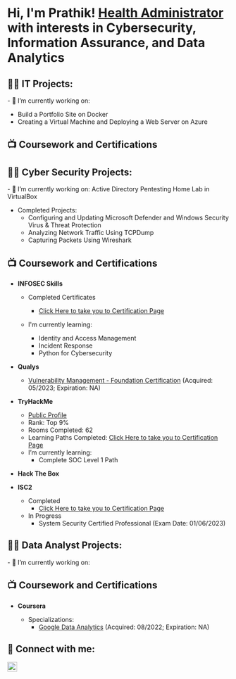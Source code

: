 <h1>Hi, I'm Prathik! <a href="https://www.linkedin.com/in/prathik-h-698568178/">Health Administrator</a> with interests in Cybersecurity, Information Assurance, and Data Analytics  

<h2>👨‍💻 IT Projects:</h2>
- 🔭 I’m currently working on: 

  -  Build a Portfolio Site on Docker
  -  Creating a Virtual Machine and Deploying a Web Server on Azure

  
<h2>📺 Coursework and Certifications</h2> 

<h2>👨‍💻 Cyber Security Projects:</h2>
- 🔭 I’m currently working on: Active Directory Pentesting Home Lab in VirtualBox


- Completed Projects:
  - Configuring and Updating Microsoft Defender and Windows Security Virus & Threat Protection
  - Analyzing Network Traffic Using TCPDump
  - Capturing Packets Using Wireshark

<h2>📺 Coursework and Certifications</h2>

- <b>INFOSEC Skills</b>
  - Completed Certificates
    - [Click Here to take you to Certification Page](https://github.com/prathari02/INFOSEC-LLC-Certificates/blob/c7e384d6325603260e6e56c057bae269dac781a1/README.md) 
       
  - I'm currently learning:
    - Identity and Access Management
    - Incident Response
    - Python for Cybersecurity
  
- <b>Qualys</b>
  - [Vulnerability Management - Foundation Certification](https://github.com/prathari02/Cybersecurity-Certifications/blob/3fb1197ec79a434cc0f919781b7684c539f9735c/%5BQualys%5D%20Vulnerability%20Management%20-%20Foundation%20Certification.pdf) (Acquired: 05/2023; Expiration: NA)
  
- <b>TryHackMe</b>
  - [Public Profile]
  
  [Public Profile]: https://tryhackme.com/p/Bence.Simalia
  
  - Rank: Top 9%
  - Rooms Completed: 62
  - Learning Paths Completed: [Click Here to take you to Certification Page](https://github.com/prathari02/TryHackMe-Certificates/blob/eac006bf059cf6b91982f55c917d576bde5cd3f8/README.md)
  - I’m currently learning:
    - Complete SOC Level 1 Path
   
- <b>Hack The Box</b>

 - <b>ISC2</b>
   - Completed
     - [Click Here to take you to Certification Page](https://github.com/prathari02/ISC2-Certifications/blob/80ceb1d34959bccc9a4436771c1a0bd30eea7eac/README.md)
   - In Progress
      - System Security Certified Professional (Exam Date: 01/06/2023)
  
  [Certified in Cybersecurity]: https://www.credly.com/badges/e1afddaa-54ba-4ac9-b76b-a34f6822e5ac/linked_in_profile
  
  
<h2>👨‍💻 Data Analyst Projects:</h2>
- 🔭 I’m currently working on:

<h2>📺 Coursework and Certifications</h2>

- <b>Coursera</b>
  - Specializations:
    - [Google Data Analytics] (Acquired: 08/2022; Expiration: NA)
  
  [Google Data Analytics]: https://coursera.org/verify/professional-cert/6Z48S7SH8RPU

<h2> 🤳 Connect with me:</h2>

[<img align="left" alt="JoshMadakor | LinkedIn" width="22px" src="https://cdn.jsdelivr.net/npm/simple-icons@v3/icons/linkedin.svg" />][linkedin]


[linkedin]: https://www.linkedin.com/in/prathik-h-698568178/

<!--
**joshmadakor1/joshmadakor1** is a ✨ _special_ ✨ repository because its `README.md` (this file) appears on your GitHub profile.

Here are some ideas to get you started:

- 🔭 I’m currently working on ...
- 🌱 I’m currently learning ...
- 👯 I’m looking to collaborate on ...
- 🤔 I’m looking for help with ...
- 💬 Ask me about ...
- 📫 How to reach me: ...
- 😄 Pronouns: ...
- ⚡ Fun fact: ...
-->
